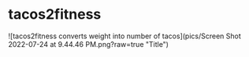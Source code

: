 # tacos2fitness

![tacos2fitness converts weight into number of tacos](pics/Screen Shot 2022-07-24 at 9.44.46 PM.png?raw=true "Title")
